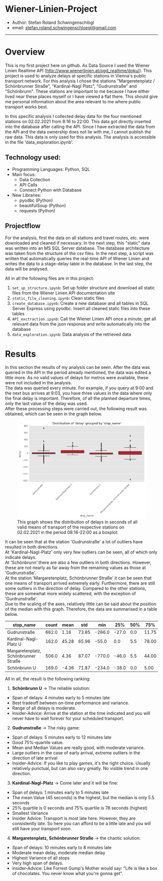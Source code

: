 # Wiener-Linien-Project
* Author: Stefan Roland Schwingenschlögl
* email: stefan.roland.schwingenschloegl@gmail.com
___

# Overview
This is my first project here on github. As Data Source I used the Wiener Linien Realtime API (http://www.wienerlinien.at/ogd_realtime/doku/). 
This project is used to analyze delays at specific stations in Vienna's public transport network. For this analysis I chose the stations "Margeretenplatz / Schönbrunner Straße", "Kardinal-Nagl Platz", "Gudrunstraße" and "Schönbrunn". These stations are important to me because I have either lived near these places myself or I have viewed a flat there. This should give me personal information about the area relevant to me where public transport works best.

In this specific analysis I collected delay data for the four mentioned stations on 02.02.2021 from 8:16 to 22:00. This data got directly inserted into the database after calling the API. Since I have extracted the data from the API and the data ownership does not lie with me, I cannot publish the raw data. This data is only used for this analysis. The analysis is accessible in the file 'data_exploration.ipynb'.

## Technology used:
* Programming Languages: Python, SQL
* Main focus:
  - Data Collection
  - API Calls
  - Connect Python with Database
* New Libraries:
  - pyodbc (Python)
  - beautifulSoup (Python)
  - requests (Python)

## Projectflow
For the analysis, first the data on all stations and travel routes, etc. were downloaded and cleaned if necessary. In the next step, this "static" data was written into an MS SQL Server database. The database architecture was taken from the structure of the csv files.  In the next step, a script was written that automatically queries the real-time API of Wiener Linien and writes the data to a stage-delay table in the database. In the last step, the data will be analysed.

All in all the following files are in this project:

1. `set_up_structure.ipynb`: Set up folder structure and download all static files from the Wiener Linien API documentation site
2. `static_file_cleaning.ipynb`: Clean static files 
3. `create_database.ipynb`: Create a new database and all tables in SQL Server Express using pyodbc. Insert all cleaned static files into these tables
4. `API_exctraction.ipynb`: Call the Wiener Linien API once a minute, get all relevant data from the json response and write automatically into the database
5. `data_exploration.ipynb`: Data analysis of the retrieved data

# Results
In this section the results of my analysis can be seen.
After the data was queried in the API in the period already mentioned, the data was edited a little more. As no valid values of delays for metros were available, these were not included in the analysis. <br>
The data was queried every minute. For example, if you query at 9:00 and the next bus arrives at 9:03, you have three values in the data where only the final delay is important. Therefore, of all the planned departure times, only the last value of the delay was used. <br>
After these processing steps were carried out, the following result was obtained, which can be seen in the graph below.
<figure>
  <img src="./Wiener_linien_Projekt/img/results.png">
  <figcaption>This graph shows the distribution of delays in seconds of all valid means of transport of the respective stations on 02.02.2021 in the period 08:16-22:00 as a boxplot.</figcaption>
</figure>
It can be seen that at the station 'Gudrunstraße' a lot of outliers have resulted in both directions. <br>
At 'Kardinal-Nagl-Platz' only very few outliers can be seen, all of which only indicate delays. <br>
At 'Schönbrunn' there are also a few outliers in both directions. However, these are not nearly as far away from the remaining values as those at 'Gudrunstraße'. <br>
At the station 'Margaretenplatz, Schönbrunner Straße' it can be seen that one means of transport arrived extremely early. Furthermore, there are still some outliers in the direction of delay. Compared to the other stations, these are somewhat more widely scattered, with the exception of 'Gurdrunstraße'.<br>
Due to the scaling of the axes, relatively little can be said about the position of the median with this graph. Therefore, the data are summarised in a table below.

| stop_name                            | count | mean  | std   | min    | 25%   | 50% | 75%   | max   |
|--------------------------------------|-------|-------|-------|--------|-------|-----|-------|-------|
| Gudrunstraße                         | 662.0 | 1.16  | 73.85 | -286.0 | -27.0 | 0.0 | 11.75 | 728.0 |
| Kardinal-Nagl-Platz U                | 162.0 | 45.28 | 65.96 | -55.0  | 0.0   | 5.5 | 78.00 | 297.0 |
| Margaretenplatz, Schönbrunner Straße | 506.0 | 4.36  | 87.07 | -770.0 | -46.0 | 5.5 | 44.00 | 499.0 |
| Schönbrunn U                         | 169.0 | -4.36 | 71.87 | -234.0 | -38.0 | 0.0 | 5.00  | 284.0 |

All in all, the result is the following ranking:
1. **Schönbrunn U** -> The reliable solution: 
  - Span of delays: 4 minutes early to 5 minutes late
  - Best tradeoff between on-time performance and variance.
  - Range of all delays is moderate.
  - Insider-Advice: Arrive at the station at the time indicated and you will never have to wait forever for your scheduled transport.
2. **Gudrunstraße** -> The risky game:
  - Span of delays: 5 minutes early to 12 minutes late
  - Good 75%-quartile value.
  - Mean and Median Values are really good, with moderate variance.
  - Large outliers in the case of early arrival, extreme outliers in the direction of late arrival
  - Insider-Advice: If you like to play games, it's the right choice. Usually relatively punctual, but can also vary greatly. No visible trend in one direction.
3. **Kardinal-Nagl-Platz** -> Come later and it will be fine:
  - Span of delays: 1 minutes early to 5 minutes late
  - The mean Value (45 seconds) is the highest, but the median is only 5.5 seconds
  - 25% quartile is 0 seconds and 75% quartile is 78 seconds (highest)
  - Smallest Variance
  - Insider Advice: Transport is most late here. However, they are consistently late. So here you can afford to be a little late and you will still have your transport soon.
4. **Margaretenplatz, Schönbrunner Straße** -> the chaotic solution:
  - Span of delays: 10 minutes early to 8 minutes late
  - Moderate mean delay, moderate median delay
  - Highest Variance of all stops
  - Very high span of delays.
  - Insider-Advice: Like Forrest Gump's Mother would say: "Life is like a box of chocolates. You never know what you're gonna get".
